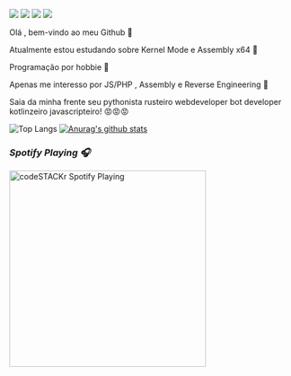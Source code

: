 ![](https://www.gentoo.org/assets/img/badges/gentoo-badge2.png) ![](https://camo.githubusercontent.com/148783fad0b4f453e725a2f29dfc35a1b2875669839aec46c39b240fa8873652/68747470733a2f2f696d672e736869656c64732e696f2f62616467652f2d4a6176615363726970742d4637423933453f7374796c653d666c61742d737175617265266c6f676f3d6a617661736372697074266c6f676f436f6c6f723d666666) ![](https://camo.githubusercontent.com/50fb800859c28c2b54c2a205a9ff91a04d87751dc0132380a78a30c746d3307f/68747470733a2f2f696d672e736869656c64732e696f2f62616467652f2d4e6f64652e6a732d3433383533643f7374796c653d666c61742d737175617265266c6f676f3d4e6f64652e6a73266c6f676f436f6c6f723d7768697465) ![](https://komarev.com/ghpvc/?username=Viruszinnn)




Olá , bem-vindo ao meu Github 👋

Atualmente estou estudando sobre Kernel Mode e Assembly x64 🙇                                    

Programação por hobbie 🙏

Apenas me interesso por JS/PHP , Assembly e Reverse Engineering 🧐

Saia da minha frente seu pythonista rusteiro webdeveloper bot developer kotlinzeiro javascripteiro! 😡😡😡





![Top Langs](https://github-readme-stats.vercel.app/api?username=viruszinnn&show_icons=true&theme=dark)      [![Anurag's github stats](https://github-readme-stats.vercel.app/api?username=Viruszinnn)](https://github.com/anuraghazra/github-readme-stats)

### *Spotify Playing :headphones:*

<img src="https://now-playing-codeSTACKr.vercel.app/api/spotify-playing" alt="codeSTACKr Spotify Playing" width="350" />


